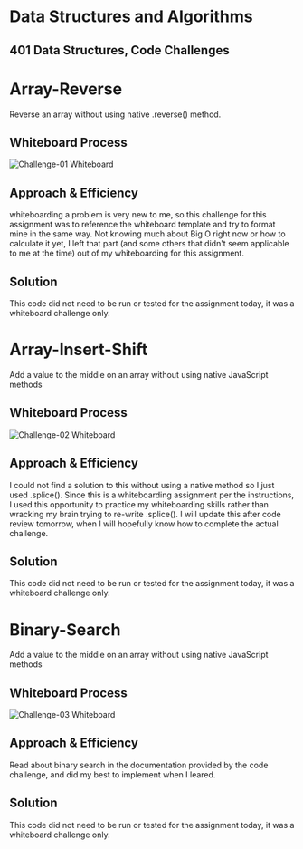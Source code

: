 # Data Structures and Algorithms

## 401 Data Structures, Code Challenges

# Array-Reverse
Reverse an array without using native .reverse() method.

## Whiteboard Process
![Challenge-01 Whiteboard](data-structures-and-algorithms/whiteboard/whiteboard-cc1.png)

## Approach & Efficiency
whiteboarding a problem is very new to me, so this challenge for this assignment was to reference the whiteboard template and try to format mine in the same way. Not knowing much about Big O right now or how to calculate it yet, I left that part (and some others that didn't seem applicable to me at the time) out of my whiteboarding for this assignment.

## Solution
This code did not need to be run or tested for the assignment today, it was a whiteboard challenge only.

# Array-Insert-Shift
Add a value to the middle on an array without using native JavaScript methods

## Whiteboard Process
![Challenge-02 Whiteboard](data-structures-and-algorithms/whiteboard/whiteboard-cc2.png)

## Approach & Efficiency
I could not find a solution to this without using a native method so I just used .splice(). Since this is a whiteboarding assignment per the instructions, I used this opportunity to practice my whiteboarding skills rather than wracking my brain trying to re-write .splice(). I will update this after code review tomorrow, when I will hopefully know how to complete the actual challenge.

## Solution
This code did not need to be run or tested for the assignment today, it was a whiteboard challenge only.

# Binary-Search
Add a value to the middle on an array without using native JavaScript methods

## Whiteboard Process
![Challenge-03 Whiteboard](data-structures-and-algorithms/whiteboard/binary-search.png)

## Approach & Efficiency
Read about binary search in the documentation provided by the code challenge, and did my best to implement when I leared.

## Solution
This code did not need to be run or tested for the assignment today, it was a whiteboard challenge only.
